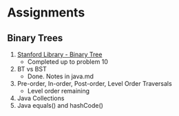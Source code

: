 # Assignments
## Binary Trees
1. [Stanford Library - Binary Tree](http://cslibrary.stanford.edu/110/BinaryTrees.html)
	* Completed up to problem 10  
1. BT vs BST
	* Done. Notes in java.md
1. Pre-order, In-order, Post-order, Level Order Traversals
	* Level order remaining 
1. Java Collections
1. Java equals() and hashCode()
